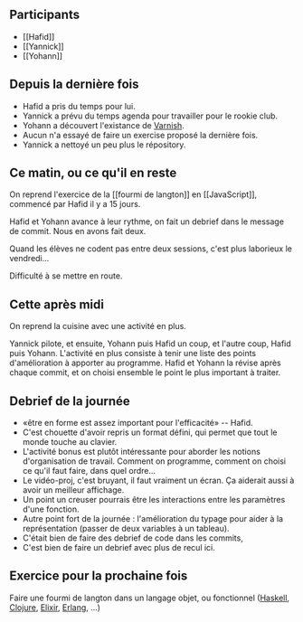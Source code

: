 ## Participants

- [[Hafid]]
- [[Yannick]]
- [[Yohann]]


## Depuis la dernière fois

- Hafid a pris du temps pour lui.
- Yannick a prévu du temps agenda pour travailler pour le rookie club.
- Yohann a découvert l'existance de
  [Varnish](https://fr.wikipedia.org/wiki/Varnish).
- Aucun n'a essayé de faire un exercise proposé la dernière fois.
- Yannick a nettoyé un peu plus le répository.


## Ce matin, ou ce qu'il en reste

On reprend l'exercice de la [[fourmi de langton]] en [[JavaScript]], commencé
par Hafid il y a 15 jours.

Hafid et Yohann avance à leur rythme, on fait un debrief dans le message de
commit. Nous en avons fait deux.

Quand les élèves ne codent pas entre deux sessions, c'est plus laborieux le
vendredi...

Difficulté à se mettre en route.


## Cette après midi

On reprend la cuisine avec une activité en plus.

Yannick pilote, et ensuite, Yohann puis Hafid un coup, et l'autre coup, Hafid
puis Yohann.  L'activité en plus consiste à tenir une liste des points
d'amélioration à apporter au programme. Hafid et Yohann la révise après chaque
commit, et on choisi ensemble le point le plus important à traiter.


## Debrief de la journée

- «être en forme est assez important pour l'efficacité» -- Hafid.
- C'est chouette d'avoir repris un format défini, qui permet que tout le monde
  touche au clavier.
- L'activité bonus est plutôt intéressante pour aborder les notions
  d'organisation de travail. Comment on programme, comment on choisi ce qu'il
  faut faire, dans quel ordre...
- Le vidéo-proj, c'est bruyant, il faut vraiment un écran. Ça aiderait aussi à
  avoir un meilleur affichage.
- Un point un creuser pourrais être les interactions entre les paramètres d'une
  fonction.
- Autre point fort de la journée : l'amélioration du typage pour aider à la
  représentation (passer de deux variables à un tableau).
- C'était bien de faire des debrief de code dans les commits,
- C'est bien de faire un debrief avec plus de recul ici.


## Exercice pour la prochaine fois

Faire une fourmi de langton dans un langage objet, ou fonctionnel
([Haskell](https://www.haskell.org/), [Clojure](http://clojure.org/),
[Elixir](http://elixir-lang.org/), [Erlang](http://www.erlang.org/), ...)
